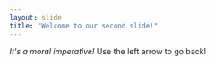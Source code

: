 ```yaml
---
layout: slide
title: "Welcome to our second slide!"
---
```

*It's a moral imperative!*
Use the left arrow to go back!
